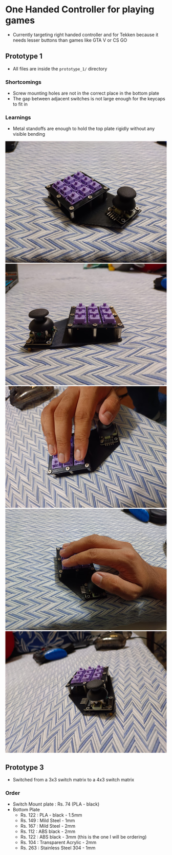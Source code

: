 # One Handed Controller for playing games
- Currently targeting right handed controller and for Tekken because it needs lesser buttons than games like GTA V or CS GO

## Prototype 1
- All files are inside the `prototype_1/` directory

### Shortcomings
- Screw mounting holes are not in the correct place in the bottom plate
- The gap between adjacent switches is not large enough for the keycaps to fit in

### Learnings
- Metal standoffs are enough to hold the top plate rigidly without any visible bending

<img src="./prototype_one/imgs/WhatsApp Image 2025-02-12 at 14.55.18.jpeg"></img>
<img src="./prototype_one/imgs/WhatsApp Image 2025-02-12 at 14.55.201.jpeg"></img>
<img src="./prototype_one/imgs/WhatsApp Image 2025-02-12 at 14.55.16.jpeg"></img>
<img src="./prototype_one/imgs/WhatsApp Image 2025-02-12 at 14.55.17.jpeg"></img>
<img src="./prototype_one/imgs/WhatsApp Image 2025-02-12 at 14.55.20.jpeg"></img>

## Prototype 3
- Switched from a 3x3 switch matrix to a 4x3 switch matrix

### Order
- Switch Mount plate : Rs. 74 (PLA - black)
- Bottom Plate
    - Rs. 122 : PLA - black - 1.5mm
    - Rs. 149 : Mild Steel - 1mm
    - Rs. 167 : Mild Steel - 2mm
    - Rs. 112 : ABS black - 2mm
    - Rs. 122 : ABS black - 3mm (this is the one I will be ordering)
    - Rs. 104 : Transparent Acrylic - 2mm
    - Rs. 263 : Stainless Steel 304 - 1mm
